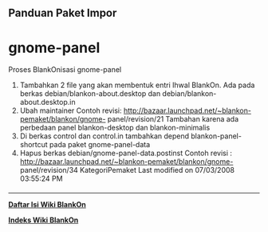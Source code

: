 ## Panduan Paket Impor
# gnome-panel
Proses BlankOnisasi gnome-panel
   1. Tambahkan 2 file yang akan membentuk entri Ihwal BlankOn. Ada pada berkas
      debian/blankon-about.desktop dan debian/blankon-about.desktop.in
   1. Ubah maintainer
Contoh revisi: ​http://bazaar.launchpad.net/~blankon-pemaket/blankon/gnome-
panel/revision/21
Tambahan karena ada perbedaan panel blankon-desktop dan blankon-minimalis
   1. Di berkas control dan control.in tambahkan depend blankon-panel-shortcut
      pada paket gnome-panel-data
   2. Hapus berkas debian/gnome-panel-data.postinst
Contoh revisi : ​http://bazaar.launchpad.net/~blankon-pemaket/blankon/gnome-
panel/revision/34
KategoriPemaket
Last modified on 07/03/2008 03:55:24 PM
#### 
    
 
 
 
 
 
---
[**Daftar Isi Wiki BlankOn**](/wiki/DaftarIsi/index.html)
 
[**Indeks Wiki BlankOn**](/wiki/Indeks.html)

